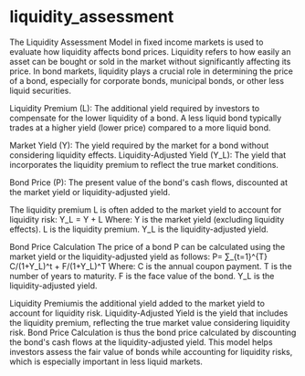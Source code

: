 # liquidity_assessment

The Liquidity Assessment Model in fixed income markets is used to evaluate how liquidity affects bond prices. Liquidity refers to how easily an asset can be bought or sold in the market without significantly affecting its price. In bond markets, liquidity plays a crucial role in determining the price of a bond, especially for corporate bonds, municipal bonds, or other less liquid securities.


Liquidity Premium (L):
The additional yield required by investors to compensate for the lower liquidity of a bond. A less liquid bond typically trades at a higher yield (lower price) compared to a more liquid bond.

Market Yield (Y):
The yield required by the market for a bond without considering liquidity effects.
Liquidity-Adjusted Yield (Y_L):
The yield that incorporates the liquidity premium to reflect the true market conditions.

Bond Price (P):
The present value of the bond's cash flows, discounted at the market yield or liquidity-adjusted yield.


The liquidity premium 
L is often added to the market yield to account for liquidity risk:
Y_L = Y + L
Where:
Y is the market yield (excluding liquidity effects).
L is the liquidity premium.
Y_L is the liquidity-adjusted yield.

Bond Price Calculation
The price of a bond P can be calculated using the market yield or the liquidity-adjusted yield as follows:
P= ∑_{t=1}^{T} C/(1+Y_L)^t + F/(1+Y_L)^T
Where:
C is the annual coupon payment.
T is the number of years to maturity.
F is the face value of the bond.
Y_L is the liquidity-adjusted yield.

Liquidity Premiumis the additional yield added to the market yield to account for liquidity risk. Liquidity-Adjusted Yield is the yield that includes the liquidity premium, reflecting the true market value considering liquidity risk. Bond Price Calculation is thus the bond price calculated by discounting the bond's cash flows at the liquidity-adjusted yield. This model helps investors assess the fair value of bonds while accounting for liquidity risks, which is especially important in less liquid markets.
